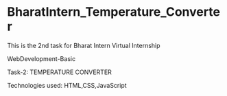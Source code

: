 # BharatIntern_Temperature_Converter
This is the 2nd task for Bharat Intern Virtual Internship

WebDevelopment-Basic

Task-2: TEMPERATURE CONVERTER

Technologies used: HTML,CSS,JavaScript
